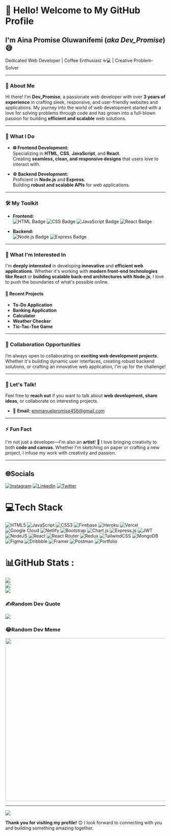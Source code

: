 # 👋 **Hello! Welcome to My GitHub Profile**

## I'm Aina Promise Oluwanifemi (_aka Dev_Promise_) 😅  
Dedicated Web Developer | Coffee Enthusiast ☕💻 | Creative Problem-Solver

---

### **🌟 About Me**

Hi there! I'm **Dev_Promise**, a passionate web developer with over **3 years of experience** in crafting sleek, responsive, and user-friendly websites and applications. My journey into the world of web development started with a love for solving problems through code and has grown into a full-blown passion for building **efficient and scalable** web solutions.

---

### **💼 What I Do**
- **🌐 Frontend Development:**  
  Specializing in **HTML**, **CSS**, **JavaScript**, and **React**.  
  Creating **seamless, clean, and responsive designs** that users love to interact with.
  
- **⚙️ Backend Development:**  
  Proficient in **Node.js** and **Express**.  
  Building **robust and scalable APIs** for web applications.

---

### **🛠 My Toolkit**

- **Frontend:**  
  ![HTML Badge](https://img.shields.io/badge/-HTML-E34F26?style=flat&logo=HTML5&logoColor=white)
  ![CSS Badge](https://img.shields.io/badge/-CSS-1572B6?style=flat&logo=CSS3&logoColor=white)
  ![JavaScript Badge](https://img.shields.io/badge/-JavaScript-F7DF1E?style=flat&logo=JavaScript&logoColor=white)
  ![React Badge](https://img.shields.io/badge/-React-61DAFB?style=flat&logo=React&logoColor=white)
  
- **Backend:**  
  ![Node.js Badge](https://img.shields.io/badge/-Node.js-339933?style=flat&logo=Node.js&logoColor=white)
  ![Express Badge](https://img.shields.io/badge/-Express-000000?style=flat&logo=Express&logoColor=white)

---

### **🚀 What I'm Interested In**

I'm **deeply interested** in developing **innovative** and **efficient web applications**. Whether it's working with **modern front-end technologies like React** or **building scalable back-end architectures with Node.js**, I love to push the boundaries of what's possible online.

#### 🔧 **Recent Projects**
- **To-Do Application**
- **Banking Application**
- **Calculator**
- **Weather Checker**
- **Tic-Tac-Toe Game**

---

### **🤝 Collaboration Opportunities**

I’m always open to collaborating on **exciting web development projects**. Whether it's building dynamic user interfaces, creating robust backend solutions, or crafting an innovative web application, I'm up for the challenge!

---

### **💬 Let's Talk!**

Feel free to **reach out** if you want to talk about **web development, share ideas**, or collaborate on interesting projects.

- 📧 **Email:** [emmanuelpromise456@gmail.com](mailto:emmanuelpromise456@gmail.com)

---

### **⚡ Fun Fact**

I'm not just a developer—I'm also an **artist**! 🎨 I love bringing creativity to both **code and canvas**. Whether I'm sketching on paper or crafting a new project, I infuse my work with creativity and passion.

---

## 🌐Socials
[![Instagram](https://img.shields.io/badge/Instagram-%23E4405F.svg?logo=Instagram&logoColor=white)](https://instagram.com/www.instagram.com/promise.emmanuel.35110418?igsh=dXo4bWFjaHpvbjh5) [![LinkedIn](https://img.shields.io/badge/LinkedIn-%230077B5.svg?logo=linkedin&logoColor=white)](https://linkedin.com/in/https://www.linkedin.com/in/devpromise) [![Twitter](https://img.shields.io/badge/Twitter-%231DA1F2.svg?logo=Twitter&logoColor=white)](https://twitter.com/https://www.x.com/Dev_Pr0mise) 

# 💻Tech Stack
![HTML5](https://img.shields.io/badge/html5-%23E34F26.svg?style=for-the-badge&logo=html5&logoColor=white) ![JavaScript](https://img.shields.io/badge/javascript-%23323330.svg?style=for-the-badge&logo=javascript&logoColor=%23F7DF1E) ![CSS3](https://img.shields.io/badge/css3-%231572B6.svg?style=for-the-badge&logo=css3&logoColor=white) ![Firebase](https://img.shields.io/badge/firebase-%23039BE5.svg?style=for-the-badge&logo=firebase) ![Heroku](https://img.shields.io/badge/heroku-%23430098.svg?style=for-the-badge&logo=heroku&logoColor=white) ![Vercel](https://img.shields.io/badge/vercel-%23000000.svg?style=for-the-badge&logo=vercel&logoColor=white) ![Google Cloud](https://img.shields.io/badge/Google%20Cloud-%234285F4.svg?style=for-the-badge&logo=google-cloud&logoColor=white) ![Netlify](https://img.shields.io/badge/netlify-%23000000.svg?style=for-the-badge&logo=netlify&logoColor=#00C7B7) ![Bootstrap](https://img.shields.io/badge/bootstrap-%23563D7C.svg?style=for-the-badge&logo=bootstrap&logoColor=white) ![Chart.js](https://img.shields.io/badge/chart.js-F5788D.svg?style=for-the-badge&logo=chart.js&logoColor=white) ![Express.js](https://img.shields.io/badge/express.js-%23404d59.svg?style=for-the-badge&logo=express&logoColor=%2361DAFB) ![JWT](https://img.shields.io/badge/JWT-black?style=for-the-badge&logo=JSON%20web%20tokens) ![NodeJS](https://img.shields.io/badge/node.js-6DA55F?style=for-the-badge&logo=node.js&logoColor=white) ![React](https://img.shields.io/badge/react-%2320232a.svg?style=for-the-badge&logo=react&logoColor=%2361DAFB) ![React Router](https://img.shields.io/badge/React_Router-CA4245?style=for-the-badge&logo=react-router&logoColor=white) ![Redux](https://img.shields.io/badge/redux-%23593d88.svg?style=for-the-badge&logo=redux&logoColor=white) ![TailwindCSS](https://img.shields.io/badge/tailwindcss-%2338B2AC.svg?style=for-the-badge&logo=tailwind-css&logoColor=white) ![MongoDB](https://img.shields.io/badge/MongoDB-%234ea94b.svg?style=for-the-badge&logo=mongodb&logoColor=white) 	![Figma](https://img.shields.io/badge/figma-%23F24E1E.svg?style=for-the-badge&logo=figma&logoColor=white) ![Dribbble](https://img.shields.io/badge/Dribbble-EA4C89?style=for-the-badge&logo=dribbble&logoColor=white) ![Framer](https://img.shields.io/badge/Framer-black?style=for-the-badge&logo=framer&logoColor=blue) ![Postman](https://img.shields.io/badge/Postman-FF6C37?style=for-the-badge&logo=postman&logoColor=white) ![Portfolio](https://img.shields.io/badge/Portfolio-%23000000.svg?style=for-the-badge&logo=firefox&logoColor=#FF7139)
# 📊GitHub Stats :
![](https://github-readme-stats.vercel.app/api?username=Prom-ise&theme=radical&hide_border=false&include_all_commits=false&count_private=false)<br/>
![](https://github-readme-streak-stats.herokuapp.com/?user=Prom-ise&theme=radical&hide_border=false)<br/>
![](https://github-readme-stats.vercel.app/api/top-langs/?username=Prom-ise&theme=radical&hide_border=false&include_all_commits=false&count_private=false&layout=compact)

### ✍️Random Dev Quote
![](https://quotes-github-readme.vercel.app/api?type=horizontal&theme=dark)

### 😂Random Dev Meme
<img src="https://random-memer.herokuapp.com/" width="512px"/>

---
[![](https://visitcount.itsvg.in/api?id=Prom-ise&icon=2&color=4)](https://visitcount.itsvg.in)

**Thank you for visiting my profile!** 😊 I look forward to connecting with you and building something amazing together.
<!---
Prom-ise/Prom-ise is a ✨ special ✨ repository because its `README.md` (this file) appears on your GitHub profile.
You can click the Preview link to take a look at your changes.
--->
